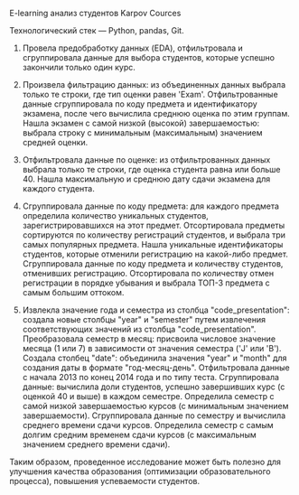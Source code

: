 E-learning анализ студентов Karpov Cources

Технологический стек — Python, pandas, Git.

1. Провела предобработку данных (EDA), отфильтровала и сгруппировала данные для выбора студентов, которые успешно закончили только один курс. 

2. Произвела фильтрацию данных: из объединенных данных выбрала только те строки, где тип оценки равен 'Exam'. Отфильтрованные данные сгруппировала по коду предмета и идентификатору экзамена, после чего вычислила среднюю оценка по этим группам. Нашла экзамен с самой низкой (высокой) завершаемостью: выбрала строку с минимальным (максимальным) значением средней оценки. 

3. Отфильтровала данные по оценке: из отфильтрованных данных выбрала только те строки, где оценка студента равна или больше 40. Нашла максимальную и среднюю дату сдачи экзамена для каждого студента. 

4. Сгруппировала данные по коду предмета: для каждого предмета определила количество уникальных студентов, зарегистрировавшихся на этот предмет. Отсортировала предметы сортируются по количеству регистраций студентов, и выбрала три самых популярных предмета. Нашла уникальные идентификаторы студентов, которые отменили регистрацию на какой-либо предмет. Сгруппировала данные по коду предмета и количеству студентов, отменивших регистрацию. Отсортировала по количеству отмен регистрации в порядке убывания и выбрала ТОП-3 предмета с самым большим оттоком.

5. Извлекла значение года и семестра из столбца "code_presentation": создала новые столбцы "year" и "semester" путем извлечения соответствующих значений из столбца "code_presentation". Преобразовала семестр в месяц: присвоила числовое значение месяца (1 или 7) в зависимости от значения семестра ('J' или 'B'). Создала столбец "date": объединила значения "year" и "month" для создания даты в формате "год-месяц-день". Отфильтровала данные с начала 2013 по конец 2014 года и по типу теста. Сгруппировала данные: вычислила доли студентов, успешно завершивших курс (с оценкой 40 и выше) в каждом семестре. Определила семестр с самой низкой завершаемостью курсов (с минимальным значением завершаемости). Сгруппировала данные по семестру и вычислила среднего времени сдачи курсов. Определила семестр с самым долгим средним временем сдачи курсов (с максимальным значением среднего времени сдачи).

Таким образом, проведенное исследование может быть полезно для улучшения качества образования (оптимизации образовательного процесса), повышения успеваемости студентов. 
